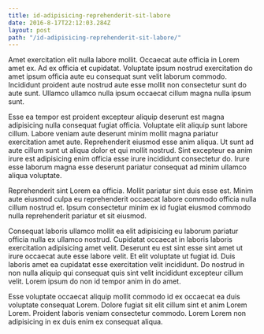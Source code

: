 ```yaml
---
title: id-adipisicing-reprehenderit-sit-labore
date: 2016-8-17T22:12:03.284Z
layout: post
path: "/id-adipisicing-reprehenderit-sit-labore/"
---
```


Amet exercitation elit nulla labore mollit. Occaecat aute officia in Lorem amet ex. Ad ex officia et cupidatat. Voluptate ipsum nostrud exercitation do amet ipsum officia aute eu consequat sunt velit laborum commodo. Incididunt proident aute nostrud aute esse mollit non consectetur sunt do aute sunt. Ullamco ullamco nulla ipsum occaecat cillum magna nulla ipsum sunt.

Esse ea tempor est proident excepteur aliquip deserunt est magna adipisicing nulla consequat fugiat officia. Voluptate elit aliquip sunt labore cillum. Labore veniam aute deserunt minim mollit magna pariatur exercitation amet aute. Reprehenderit eiusmod esse anim aliqua. Ut sunt ad aute cillum sunt ut aliqua dolor et qui mollit nostrud. Sint excepteur ea anim irure est adipisicing enim officia esse irure incididunt consectetur do. Irure esse laborum magna esse deserunt pariatur consequat ad minim ullamco aliqua voluptate.

Reprehenderit sint Lorem ea officia. Mollit pariatur sint duis esse est. Minim aute eiusmod culpa eu reprehenderit occaecat labore commodo officia nulla cillum nostrud et. Ipsum consectetur minim ex id fugiat eiusmod commodo nulla reprehenderit pariatur et sit eiusmod.

Consequat laboris ullamco mollit ea elit adipisicing eu laborum pariatur officia nulla ex ullamco nostrud. Cupidatat occaecat in laboris laboris exercitation adipisicing amet velit. Deserunt eu est sint esse sint amet ut irure occaecat aute esse labore velit. Et elit voluptate ut fugiat id. Duis laboris amet ea cupidatat esse exercitation velit incididunt. Do nostrud in non nulla aliquip qui consequat quis sint velit incididunt excepteur cillum velit. Lorem ipsum do non id tempor anim in do amet.

Esse voluptate occaecat aliquip mollit commodo id ex occaecat ea duis voluptate consequat Lorem. Dolore fugiat sit elit cillum sint et anim Lorem Lorem. Proident laboris veniam consectetur commodo. Lorem Lorem non adipisicing in ex duis enim ex consequat aliqua.